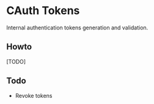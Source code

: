 CAuth Tokens
============
Internal authentication tokens generation and validation.

Howto
-----
[TODO]

Todo
----
-	Revoke tokens

